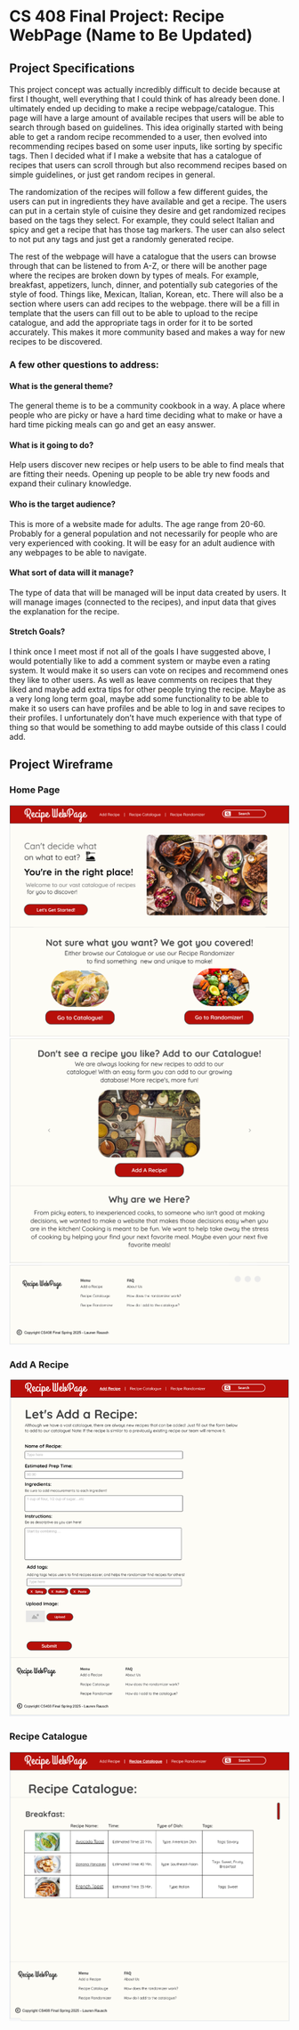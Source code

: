 # CS 408 Final Project: Recipe WebPage (Name to Be Updated)

## Project Specifications

This project concept was actually incredibly difficult to decide because at first I thought, well everything that I could think of has already been done. I ultimately ended up deciding to make a recipe webpage/catalogue. This page will have a large amount of available recipes that users will be able to search through based on guidelines. This idea originally started with being able to get a random recipe recommended to a user, then evolved into recommending recipes based on some user inputs, like sorting by specific tags. Then I decided what if I make a website that has a catalogue of recipes that users can scroll through but also recommend recipes based on simple guidelines, or just get random recipes in general. 

The randomization of the recipes will follow a few different guides, the users can put in ingredients they have available and get a recipe. The users can put in a certain style of cuisine they desire and get randomized recipes based on the tags they select. For example, they could select Italian and spicy and get a recipe that has those tag markers. The user can also select to not put any tags and just get a randomly generated recipe. 

The rest of the webpage will have a catalogue that the users can browse through that can be listened to from A-Z, or there will be another page where the recipes are broken down by types of meals. For example, breakfast, appetizers, lunch, dinner, and potentially sub categories of the style of food. Things like, Mexican, Italian, Korean, etc. There will also be a section where users can add recipes to the webpage. there will be a fill in template that the users can fill out to be able to upload to the recipe catalogue, and add the appropriate tags in order for it to be sorted accurately. This makes it more community based and makes a way for new recipes to be discovered.
 
### A few other questions to address: 

#### What is the general theme? 
The general theme is to be a community cookbook in a way. A place where people who are picky or have a hard time deciding what to make or have a hard time picking meals can go and get an easy answer.

#### What is it going to do? 
Help users discover new recipes or help users to be able to find meals that are fitting their needs. Opening up people to be able try new foods and expand their culinary knowledge.

#### Who is the target audience?
This is more of a website made for adults. The age range from 20-60. Probably for a general population and not necessarily for people who are very experienced with cooking. It will be easy for an adult audience with any webpages to be able to navigate.

#### What sort of data will it manage? 
The type of data that will be managed will be input data created by users. It will manage images (connected to the recipes), and input data that gives the explanation for the recipe. 

#### Stretch Goals?
I think once I meet most if not all of the goals I have suggested above, I would potentially like to add a comment system or maybe even a rating system. It would make it so users can vote on recipes and recommend ones they like to   other users. As well as leave comments on recipes that they liked and maybe add extra tips for other people trying the recipe. Maybe as a very long long term goal, maybe add some functionality to be able to make it so users can have profiles and be able to log in and save recipes to their profiles. I unfortunately don’t have much experience with that type of thing so that would be something to add maybe outside of this class I could add.



## Project Wireframe

### Home Page
![wireframe1](framework.PNG)
![wireframe2](framework_2.PNG)
![wireframe3](framework_3.PNG)

### Add A Recipe 
![wireframe3](add_a_recipe.PNG)

### Recipe Catalogue
![wireframe3](Recipe_Catalogue.PNG)
